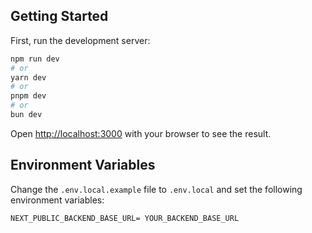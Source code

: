 ## Getting Started

First, run the development server:

```bash
npm run dev
# or
yarn dev
# or
pnpm dev
# or
bun dev
```

Open [http://localhost:3000](http://localhost:3000) with your browser to see the result.

## Environment Variables

Change the `.env.local.example` file to `.env.local` and set the following environment variables:
```
NEXT_PUBLIC_BACKEND_BASE_URL= YOUR_BACKEND_BASE_URL
```
